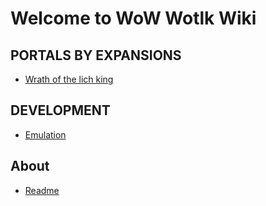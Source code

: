 # Welcome to WoW Wotlk Wiki

## PORTALS BY EXPANSIONS

* [Wrath of the lich king](Wotlk_Home.md)

## DEVELOPMENT

* [Emulation](Emulation.md)

## About

* [Readme](../README.md)
